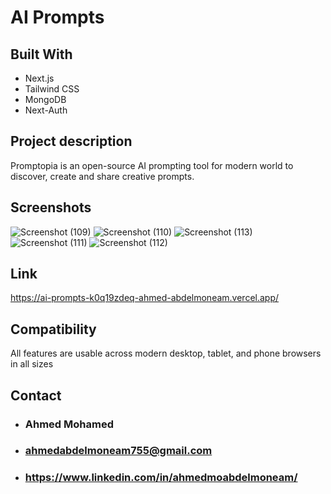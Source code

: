 # AI Prompts

## Built With

* Next.js
* Tailwind CSS
* MongoDB
* Next-Auth

## Project description

Promptopia is an open-source AI prompting tool for modern world to discover, create and share creative prompts.

## Screenshots
![Screenshot (109)](https://github.com/Ahmed-AbdElMoneam/AI-Prompts/assets/68257208/972186c1-8795-4dee-8522-6f2ff7c37f0e)
![Screenshot (110)](https://github.com/Ahmed-AbdElMoneam/AI-Prompts/assets/68257208/57ff4457-1691-473e-a6e0-681e8c150617)
![Screenshot (113)](https://github.com/Ahmed-AbdElMoneam/AI-Prompts/assets/68257208/49d59810-cf94-4360-920a-cd1154992b61)
![Screenshot (111)](https://github.com/Ahmed-AbdElMoneam/AI-Prompts/assets/68257208/b8b0e06d-3853-424a-a89d-e5aede706f2b)
![Screenshot (112)](https://github.com/Ahmed-AbdElMoneam/AI-Prompts/assets/68257208/fd1f0b5b-3d72-4c8e-bbe3-3ae6c010ca57)


## Link
https://ai-prompts-k0q19zdeq-ahmed-abdelmoneam.vercel.app/

## Compatibility

All features are usable across modern desktop, tablet, and phone browsers in all sizes

## Contact

* ### Ahmed Mohamed
* ### ahmedabdelmoneam755@gmail.com
* ### https://www.linkedin.com/in/ahmedmoabdelmoneam/
